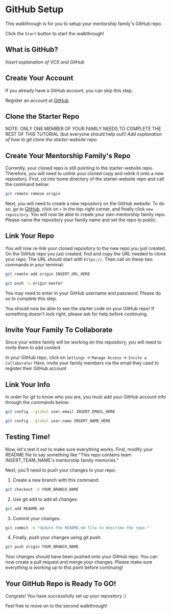 # GitHub Setup

This walkthrough is for you to setup your mentorship family's GitHub repo.

Click the `Start` button to start the walkthrough!

## What is GitHub?
*Insert explanation of VCS and GitHub*

## Create Your Account

If you already have a GitHub account, you can skip this step.

Register an account at [GitHub](https://github.com/).

## Clone the Starter Repo

NOTE: ONLY ONE MEMBER OF YOUR FAMILY NEEDS TO COMPLETE THE REST OF THIS TUTORIAL
(but everyone should help out!)
*Add explanation of how to git clone the starter-website repo*

## Create Your Mentorship Family's Repo

Currently, your cloned repo is still pointing to the starter-website repo. Therefore, 
you will need to unlink your cloned copy and relink it onto a new repository. 
First, cd into home directory of the starter-website repo and call the command below:

```bash
git remote remove origin
```

Next, you will need to create a new repository on the GitHub website. To do so, go to [GitHub](https://github.com/), 
click on `+` in the top-right corner, and finally click `new repository`. You will now be able to create your own 
mentorship family repo. Please name the repository your family name and set the repo to public.

## Link Your Repo

You will now re-link your cloned repository to the new repo you just created. On the GitHub repo you just created, 
find and copy the URL needed to clone your repo. The URL should start with `https://`. Then call on these two commands in your terminal:

```bash
git remote add origin INSERT_URL_HERE
```

```bash
git push -u origin master
```

You may need to enter in your GitHub username and password. Please do so to complete this step.

You should now be able to see the starter code on your GitHub repo! If something doesn't look right, please ask for help before continuing. 

## Invite Your Family To Collaborate

Since your entire family will be working on this repository, you will need to invite them to add content. 

In your GitHub repo, click on `Settings` -> `Manage Access` -> `Invite a Collaborator`
Here, invite your family members via the email they used to register their GitHub account

## Link Your Info

In order for git to know who you are, you must add your GitHub account info through the commands below:

```bash
git config --global user.email INSERT_EMAIL_HERE
```

```bash
git config --global user.name INSERT_NAME_HERE
```

## Testing Time!

Now, let's test it out to make sure everything works. First, modify your README file to say something like 
"This repo contains team INSERT_TEAM_NAME's mentorship family memories."

Next, you'll need to push your changes to your repo:
1. Create a new branch with this command:

```bash
git checkout -b YOUR_BRANCH_NAME
```

2. Use git add to add all changes:
```bash
git add README.md
```

3. Commit your changes:
```bash
git commit -m "Update the README.md file to describe the repo."
```

4. Finally, push your changes using git push:
```bash
git push origin YOUR_BRANCH_NAME
```
Your changes should have been pushed onto your GitHub repo. You can now create a pull request and merge your changes. 
Please make sure everything is working up to this point before continuing!

## Your GitHub Repo is Ready To GO!

Congrats! You have successfully set up your repository :)

Feel free to move on to the second walkthrough!